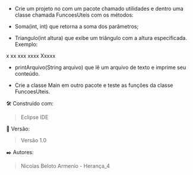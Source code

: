 * Crie um projeto no com um pacote chamado utilidades e dentro uma classe chamada FuncoesUteis com os métodos:

* Soma(int, int) que retorna a soma dos parâmetros;

* Triangulo(int altura) que exibe um triângulo com a altura especificada. Exemplo:

x xx xxx xxxx Xxxxx

* printArquivo(String arquivo) que lê um arquivo de texto e imprime seu conteúdo.

* Crie a classe Main em outro pacote e teste as funções da classe FuncoesUteis.

🛠️ Construído com: 

> Eclipse IDE

📌 Versão:

> Versão 1.0

✒️ Autores:

> Nicolas Beloto Armenio - Herança_4
